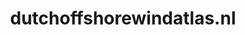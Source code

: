 ---
layout: post
title:  "dutchoffshorewindatlas.nl"
internal_url:  "/data/dutchoffshorewindatlas.nl.html"
categories: dutchgov
---